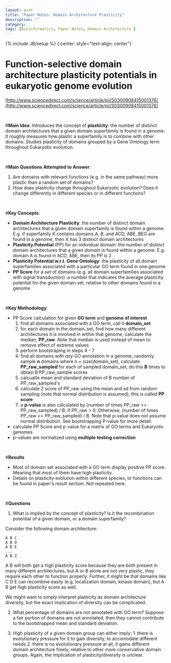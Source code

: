 ```yaml
---
layout: post
title: "Paper Notes: Domain Architecture Plasticity"
description: ""
category: 
tags: [Bioinformatics, Paper Notes, Domain Architecture ]
---
```

{% include JB/setup %}
{:center: style="text-align: center"}

Function-selective domain architecture plasticity potentials in eukaryotic genome evolution
==========

[http://www.sciencedirect.com/science/article/pii/S0300908415001376](http://www.sciencedirect.com/science/article/pii/S0300908415001376)

<br>

#**Main Idea**: 
Introduces the concept of **plasticity**: the number of distinct domain architectures that a given domain superfamily is found in a genome. It roughly measures how plastic a superfamily is to combine with other domains. Studies plasticity of domains grouped by a Gene Ontology term throughout Eukaryotic evolution. 

<br>

#**Main Questions Attempted to Answer**:

1. Are domains with relevant functions (e.g. in the same pathway) more plastic than a random set of domains?
2. How does plasticity change throughout Eukaryotic evolution? Does it change differently in different species or in different functions?


<br>

#**Key Concepts**:

* **Domain Architecture Plasticity**: the number of distinct domain architectures that a given domain superfamily is found within a genome. E.g. if superfamily X contains domains A, B, and ACD, ABE, BEG are found in a genome, then X has 3 distinct domain architectures
* **Plasticity Potential** (PP) for an individual domain: the number of distinct domain architectures that a given _domain_ is found within a genome. E.g. domain A is found in ACD, ABE, then its PP is 2
* **Plasticity Potential w.r.t. Gene Ontology**: the plasticity of all domain superfamilies associated with a particular GO term found in one genome
* **PP Score** for a _set_ of domains (e.g. all domain superfamilies associated with signal transduction): a number that indicates the average plasticity potential for the given domain set, relative to other domains found in a genome

<br>

#**Key Methodology**:

* PP Score calculation for given **GO term** and **genome of interest**
    1. find all domains associated with a GO term, call it **domain_set**
    2. for each domain in the domain_set, find how many different architectures it is involved in within that genome, calculate the median, **PP_raw**. Note that median is used instead of mean to remove effect of extreme values
    3. perform bootstraping in steps 4 - 7
    4. find all domains with *any* GO annotation in a genome, randomly sample **n** domains where n = size(domain_set), calculate **PP_raw_sampled** for each of sampled domain_set, do this **B** times to obtain B PP_raw_sample scores
    5. calcualte mean and standard deviation of B number of PP_raw_sampled's 
    6. calculate Z score of PP_raw using the mean and sd from random sampling (note that normal distribution is assumed), this is called **PP score**
    7. a **p-value** is also calculated by (number of times PP_raw >= PP_raw_sampled) / B, if PP_raw > 0. Otherwise, (number of times PP_raw <= PP_raw_sampled) / B. Note that p-value does not assume normal distribution. See bootstrapping P-value for more detail. 
* calculate PP Score and p-value for a matrix of GO terms and Eukaryotic genomes
* p-values are normalized using **multiple testing correction**



<br>

#**Results**

- Most of domain set associated with a GO term display positive PP score. Meaning that most of them have high plasticity.
- Details on plasticity evolution within different species, or functions can be found in paper's result section. Not repeated here. 


<br>

#**Questions**
1. What is implied by the concept of plasticity? Is it the recombination potential of a given domain, or a domain superfamily?

Consider the following domain architecture: 

~~~
A B C 
A B D
A B E
...
A B Z
~~~

A B will both get a high plasticity score because they are both present in many different architectures, but A or B alone are not very plastic, they require each other to function properly. Further, it might be that domains like C D E can recombine easily (e.g. localization domain, kinase domain), but A B get high plasticity score as well. 

We might want to simply interpret plasticity as domain architecture diversity, but the exact implication of diversity can be complicated. 

2. What percentage of domains are not annotated with GO term? Suppose a fair portion of domains are not annotated, then they cannot contribute to the bootstrapped mean and standard deviation. 

3. High plasticity of a given domain group can either imply: 1. there is evolutionary pressure for it to gain diversity, to accomodate different needs 2. there is no evolutionary pressure at all, it gains different domain architecture freely, relative to other more conservative domain groups. Again, the implication of plasticity/diversity is unclear. 



